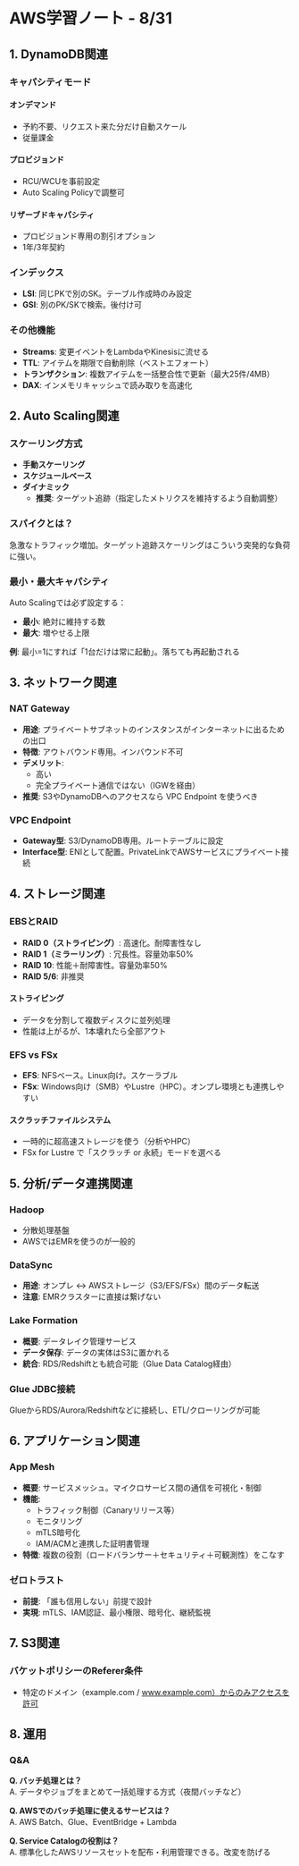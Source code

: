 # AWS学習ノート - 8/31

## 1. DynamoDB関連

### キャパシティモード

#### オンデマンド
- 予約不要、リクエスト来た分だけ自動スケール
- 従量課金

#### プロビジョンド
- RCU/WCUを事前設定
- Auto Scaling Policyで調整可

#### リザーブドキャパシティ
- プロビジョンド専用の割引オプション
- 1年/3年契約

### インデックス

- **LSI**: 同じPKで別のSK。テーブル作成時のみ設定
- **GSI**: 別のPK/SKで検索。後付け可

### その他機能

- **Streams**: 変更イベントをLambdaやKinesisに流せる
- **TTL**: アイテムを期限で自動削除（ベストエフォート）
- **トランザクション**: 複数アイテムを一括整合性で更新（最大25件/4MB）
- **DAX**: インメモリキャッシュで読み取りを高速化

## 2. Auto Scaling関連

### スケーリング方式

- **手動スケーリング**
- **スケジュールベース**
- **ダイナミック**
  - **推奨**: ターゲット追跡（指定したメトリクスを維持するよう自動調整）

### スパイクとは？
急激なトラフィック増加。ターゲット追跡スケーリングはこういう突発的な負荷に強い。

### 最小・最大キャパシティ

Auto Scalingでは必ず設定する：

- **最小**: 絶対に維持する数
- **最大**: 増やせる上限

**例**: 最小=1にすれば「1台だけは常に起動」。落ちても再起動される

## 3. ネットワーク関連

### NAT Gateway

- **用途**: プライベートサブネットのインスタンスがインターネットに出るための出口
- **特徴**: アウトバウンド専用。インバウンド不可
- **デメリット**: 
  - 高い
  - 完全プライベート通信ではない（IGWを経由）
- **推奨**: S3やDynamoDBへのアクセスなら VPC Endpoint を使うべき

### VPC Endpoint

- **Gateway型**: S3/DynamoDB専用。ルートテーブルに設定
- **Interface型**: ENIとして配置。PrivateLinkでAWSサービスにプライベート接続

## 4. ストレージ関連

### EBSとRAID

- **RAID 0（ストライピング）**: 高速化。耐障害性なし
- **RAID 1（ミラーリング）**: 冗長性。容量効率50%
- **RAID 10**: 性能＋耐障害性。容量効率50%
- **RAID 5/6**: 非推奨

#### ストライピング
- データを分割して複数ディスクに並列処理
- 性能は上がるが、1本壊れたら全部アウト

### EFS vs FSx

- **EFS**: NFSベース。Linux向け。スケーラブル
- **FSx**: Windows向け（SMB）やLustre（HPC）。オンプレ環境とも連携しやすい

#### スクラッチファイルシステム
- 一時的に超高速ストレージを使う（分析やHPC）
- FSx for Lustre で「スクラッチ or 永続」モードを選べる

## 5. 分析/データ連携関連

### Hadoop
- 分散処理基盤
- AWSではEMRを使うのが一般的

### DataSync
- **用途**: オンプレ ↔ AWSストレージ（S3/EFS/FSx）間のデータ転送
- **注意**: EMRクラスターに直接は繋げない

### Lake Formation
- **概要**: データレイク管理サービス
- **データ保存**: データの実体はS3に置かれる
- **統合**: RDS/Redshiftとも統合可能（Glue Data Catalog経由）

### Glue JDBC接続
GlueからRDS/Aurora/Redshiftなどに接続し、ETL/クローリングが可能

## 6. アプリケーション関連

### App Mesh
- **概要**: サービスメッシュ。マイクロサービス間の通信を可視化・制御
- **機能**: 
  - トラフィック制御（Canaryリリース等）
  - モニタリング
  - mTLS暗号化
  - IAM/ACMと連携した証明書管理
- **特徴**: 複数の役割（ロードバランサー＋セキュリティ＋可観測性）をこなす

### ゼロトラスト
- **前提**: 「誰も信用しない」前提で設計
- **実現**: mTLS、IAM認証、最小権限、暗号化、継続監視

## 7. S3関連

### バケットポリシーのReferer条件
- 特定のドメイン（example.com / www.example.com）からのみアクセスを許可

## 8. 運用

### Q&A

**Q. バッチ処理とは？**  
A. データやジョブをまとめて一括処理する方式（夜間バッチなど）

**Q. AWSでのバッチ処理に使えるサービスは？**  
A. AWS Batch、Glue、EventBridge + Lambda

**Q. Service Catalogの役割は？**  
A. 標準化したAWSリソースセットを配布・利用管理できる。改変を防げる